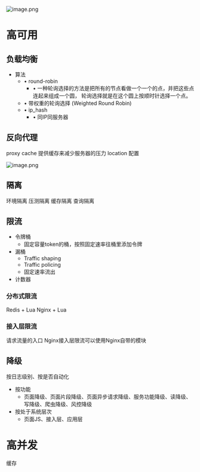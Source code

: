 ![image.png](https://chillcharlie-img.oss-cn-hangzhou.aliyuncs.com/image%2F2023%2F11%2F06%2Fd0e95309dfc2efb977b70daf28ee6a5d_20231106212300.png)

# 高可用

## 负载均衡


- 算法
	- • round-robin
		- • ⼀种轮询选择的⽅法是把所有的节点看做⼀个⼀个的点，并把这些点连起来组成⼀个圆， 轮询选择就是在这个圆上按顺时针选择⼀个点。
	- • 带权重的轮询选择 (Weighted Round Robin)
	- • ip_hash
		- • 同IP同服务器

## 反向代理

proxy cache 提供缓存来减少服务器的压⼒
location 配置

![image.png](https://chillcharlie-img.oss-cn-hangzhou.aliyuncs.com/image%2F2023%2F11%2F10%2F6fbfd8f822b3dbf562042ff4b178a844_20231110151131.png)

## 隔离

环境隔离
压测隔离
缓存隔离
查询隔离

## 限流

- 令牌桶
	- 固定容量token的桶，按照固定速率往桶里添加令牌
- 漏桶
	- Traffic shaping
	- Traffic policing
	- 固定速率流出
- 计数器


### 分布式限流

Redis + Lua
Nginx + Lua


### 接入层限流

请求流量的⼊⼝
Nginx接⼊层限流可以使⽤Nginx⾃带的模块


## 降级

按日志级别、按是否自动化

- 按功能
	- ⻚⾯降级、⻚⾯⽚段降级、⻚⾯异步请求降级、服务功能降级、读降级、写降级、爬⾍降级、⻛控降级
- 按处于系统层次
	- ⻚⾯JS、接⼊层、应⽤层

# 高并发

缓存
